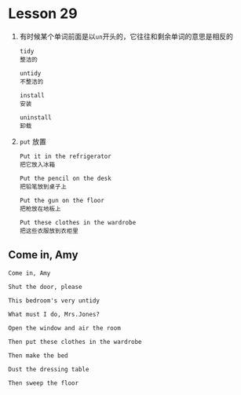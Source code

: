 # Lesson 29

1. 有时候某个单词前面是以`un`开头的，它往往和剩余单词的意思是相反的

   ```
   tidy
   整洁的

   untidy
   不整洁的

   install
   安装

   uninstall
   卸载
   ```

2. `put` 放置

   ```
   Put it in the refrigerator
   把它放入冰箱

   Put the pencil on the desk
   把铅笔放到桌子上

   Put the gun on the floor
   把枪放在地板上

   Put these clothes in the wardrobe
   把这些衣服放到衣柜里
   ```

## Come in, Amy

```
Come in, Amy

Shut the door, please

This bedroom's very untidy

What must I do, Mrs.Jones?

Open the window and air the room

Then put these clothes in the wardrobe

Then make the bed

Dust the dressing table

Then sweep the floor
```
